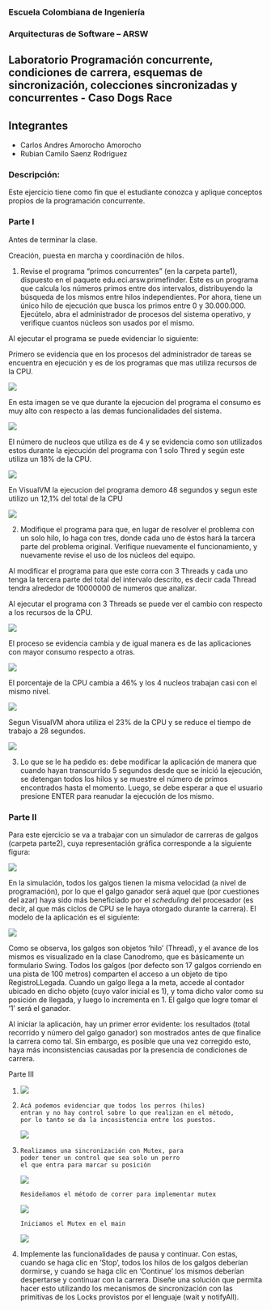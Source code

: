 
### Escuela Colombiana de Ingeniería

### Arquitecturas de Software – ARSW
## Laboratorio Programación concurrente, condiciones de carrera, esquemas de sincronización, colecciones sincronizadas y concurrentes - Caso Dogs Race

## Integrantes 
* Carlos Andres Amorocho Amorocho
* Rubian Camilo Saenz Rodriguez

### Descripción:
Este ejercicio tiene como fin que el estudiante conozca y aplique conceptos propios de la programación concurrente.

### Parte I 
Antes de terminar la clase.

Creación, puesta en marcha y coordinación de hilos.

1. Revise el programa “primos concurrentes” (en la carpeta parte1), dispuesto en el paquete edu.eci.arsw.primefinder. Este es un programa que calcula los números primos entre dos intervalos, distribuyendo la búsqueda de los mismos entre hilos independientes. Por ahora, tiene un único hilo de ejecución que busca los primos entre 0 y 30.000.000. Ejecútelo, abra el administrador de procesos del sistema operativo, y verifique cuantos núcleos son usados por el mismo.

Al ejecutar el programa se puede evidenciar lo siguiente:

Primero se evidencia que en los procesos del administrador de tareas se encuentra en ejecución y es de los programas que mas utiliza recursos de la CPU.

![](./img/media/adminTareas.PNG)

En esta imagen se ve que durante la ejecucion del programa el consumo es muy alto con respecto a las demas funcionalidades del sistema.

![](./img/media/adminTareasProceso.PNG)

El número de nucleos que utiliza es de 4 y se evidencia como son utilizados estos durante la ejecución del programa con 1 solo Thred y según este utiliza un 18% de la CPU.

![](./img/media/adminTareasGrafica.PNG)

En VisualVM la ejecucion del programa demoro 48 segundos y segun este utilizo un 12,1% del total de la CPU

![](./img/media/visualVMStart.PNG)

2. Modifique el programa para que, en lugar de resolver el problema con un solo hilo, lo haga con tres, donde cada uno de éstos hará la tarcera parte del problema original. Verifique nuevamente el funcionamiento, y nuevamente revise el uso de los núcleos del equipo.

Al modificar el programa para que este corra con 3 Threads y cada uno tenga la tercera parte del total del intervalo descrito, es decir cada Thread tendra alrededor de 10000000 de numeros que analizar.

Al ejecutar el programa con 3 Threads se puede ver el cambio con respecto a los recursos de la CPU.

![](./img/media/adminTareas3Hilos.PNG)

El proceso se evidencia cambia y de igual manera es de las aplicaciones con mayor consumo respecto a otras.

![](./img/media/adminTareasProceso3Hilos.PNG)

El porcentaje de la CPU cambia a 46% y los 4 nucleos trabajan casi con el mismo nivel.

![](./img/media/adminTareasGrafica3Hilos.PNG)

Segun VisualVM ahora utiliza el 23% de la CPU y se reduce el tiempo de trabajo a 28 segundos.

![](./img/media/visualVMStart3Hilos.PNG)

3. Lo que se le ha pedido es: debe modificar la aplicación de manera que cuando hayan transcurrido 5 segundos desde que se inició la ejecución, se detengan todos los hilos y se muestre el número de primos encontrados hasta el momento. Luego, se debe esperar a que el usuario presione ENTER para reanudar la ejecución de los mismo.


### Parte II 


Para este ejercicio se va a trabajar con un simulador de carreras de galgos (carpeta parte2), cuya representación gráfica corresponde a la siguiente figura:

![](./img/media/image1.png)

En la simulación, todos los galgos tienen la misma velocidad (a nivel de programación), por lo que el galgo ganador será aquel que (por cuestiones del azar) haya sido más beneficiado por el *scheduling* del
procesador (es decir, al que más ciclos de CPU se le haya otorgado durante la carrera). El modelo de la aplicación es el siguiente:

![](./img/media/image2.png)

Como se observa, los galgos son objetos ‘hilo’ (Thread), y el avance de los mismos es visualizado en la clase Canodromo, que es básicamente un formulario Swing. Todos los galgos (por defecto son 17 galgos corriendo en una pista de 100 metros) comparten el acceso a un objeto de tipo
RegistroLLegada. Cuando un galgo llega a la meta, accede al contador ubicado en dicho objeto (cuyo valor inicial es 1), y toma dicho valor como su posición de llegada, y luego lo incrementa en 1. El galgo que
logre tomar el ‘1’ será el ganador.

Al iniciar la aplicación, hay un primer error evidente: los resultados (total recorrido y número del galgo ganador) son mostrados antes de que finalice la carrera como tal. Sin embargo, es posible que una vez corregido esto, haya más inconsistencias causadas por la presencia de condiciones de carrera.

Parte III

1.  ![](./img/media/arregloMensajeGanador.png)

2.  
    ~~~
    Acá podemos evidenciar que todos los perros (hilos)
    entran y no hay control sobre lo que realizan en el método,
    por lo tanto se da la incosistencia entre los puestos.
    ~~~
    ![](./img/media/puntoDosPerros.png)

3.  
    ~~~
    Realizamos una sincronización con Mutex, para 
    poder tener un control que sea solo un perro 
    el que entra para marcar su posición
    ~~~
    ![](./img/media/puntoTresPerrosUno.png)
  
    
    ~~~
    Resideñamos el método de correr para implementar mutex
    ~~~
    ![](./img/media/puntoTresPerrosDos.png)  
      
      
    ~~~
    Iniciamos el Mutex en el main
    ~~~
    ![](./img/media/puntoTresPerrosTres.png)  
      
      
4.  Implemente las funcionalidades de pausa y continuar. Con estas,
    cuando se haga clic en ‘Stop’, todos los hilos de los galgos
    deberían dormirse, y cuando se haga clic en ‘Continue’ los mismos
    deberían despertarse y continuar con la carrera. Diseñe una solución que permita hacer esto utilizando los mecanismos de sincronización con las primitivas de los Locks provistos por el lenguaje (wait y notifyAll).

